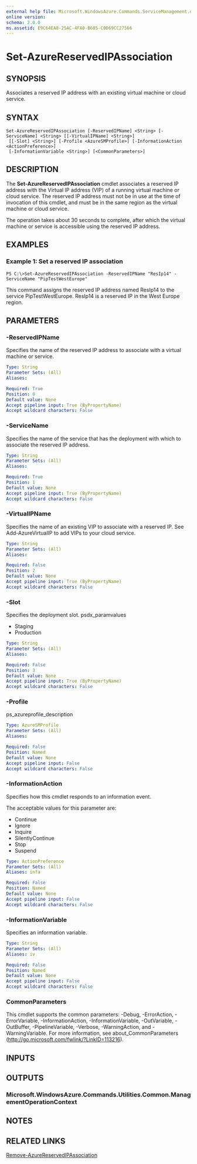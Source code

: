 ```yaml
---
external help file: Microsoft.WindowsAzure.Commands.ServiceManagement.dll-Help.xml
online version: 
schema: 2.0.0
ms.assetid: E9C64EA8-25AC-4FA0-B605-C0D69CC27566
---
```


# Set-AzureReservedIPAssociation

## SYNOPSIS
Associates a reserved IP address with an existing virtual machine or cloud service.

## SYNTAX

```
Set-AzureReservedIPAssociation [-ReservedIPName] <String> [-ServiceName] <String> [[-VirtualIPName] <String>]
 [[-Slot] <String>] [-Profile <AzureSMProfile>] [-InformationAction <ActionPreference>]
 [-InformationVariable <String>] [<CommonParameters>]
```

## DESCRIPTION
The **Set-AzureReservedIPAssociation** cmdlet associates a reserved IP address with the Virtual IP address (VIP) of a running virtual machine or cloud service.
The reserved IP address must not be in use at the time of invocation of this cmdlet, and must be in the same region as the virtual machine or cloud service.

The operation takes about 30 seconds to complete, after which the virtual machine or service is accessible using the reserved IP address.

## EXAMPLES

### Example 1: Set a reserved IP association
```
PS C:\>Set-AzureReservedIPAssociation -ReservedIPName "ResIp14" -ServiceName "PipTestWestEurope"
```

This command assigns the reserved IP address named ResIp14 to the service PipTestWestEurope.
ResIp14 is a reserved IP in the West Europe region.

## PARAMETERS

### -ReservedIPName
Specifies the name of the reserved IP address to associate with a virtual machine or service.

```yaml
Type: String
Parameter Sets: (All)
Aliases: 

Required: True
Position: 0
Default value: None
Accept pipeline input: True (ByPropertyName)
Accept wildcard characters: False
```

### -ServiceName
Specifies the name of the service that has the deployment with which to associate the reserved IP address.

```yaml
Type: String
Parameter Sets: (All)
Aliases: 

Required: True
Position: 1
Default value: None
Accept pipeline input: True (ByPropertyName)
Accept wildcard characters: False
```

### -VirtualIPName
Specifies the name of an existing VIP to associate with a reserved IP.
See Add-AzureVirtualIP to add VIPs to your cloud service.

```yaml
Type: String
Parameter Sets: (All)
Aliases: 

Required: False
Position: 2
Default value: None
Accept pipeline input: True (ByPropertyName)
Accept wildcard characters: False
```

### -Slot
Specifies the deployment slot.
psdx_paramvalues

- Staging
- Production

```yaml
Type: String
Parameter Sets: (All)
Aliases: 

Required: False
Position: 3
Default value: None
Accept pipeline input: True (ByPropertyName)
Accept wildcard characters: False
```

### -Profile
ps_azureprofile_description

```yaml
Type: AzureSMProfile
Parameter Sets: (All)
Aliases: 

Required: False
Position: Named
Default value: None
Accept pipeline input: False
Accept wildcard characters: False
```

### -InformationAction
Specifies how this cmdlet responds to an information event.

The acceptable values for this parameter are:

- Continue
- Ignore
- Inquire
- SilentlyContinue
- Stop
- Suspend

```yaml
Type: ActionPreference
Parameter Sets: (All)
Aliases: infa

Required: False
Position: Named
Default value: None
Accept pipeline input: False
Accept wildcard characters: False
```

### -InformationVariable
Specifies an information variable.

```yaml
Type: String
Parameter Sets: (All)
Aliases: iv

Required: False
Position: Named
Default value: None
Accept pipeline input: False
Accept wildcard characters: False
```

### CommonParameters
This cmdlet supports the common parameters: -Debug, -ErrorAction, -ErrorVariable, -InformationAction, -InformationVariable, -OutVariable, -OutBuffer, -PipelineVariable, -Verbose, -WarningAction, and -WarningVariable. For more information, see about_CommonParameters (http://go.microsoft.com/fwlink/?LinkID=113216).

## INPUTS

## OUTPUTS

### Microsoft.WindowsAzure.Commands.Utilities.Common.ManagementOperationContext

## NOTES

## RELATED LINKS

[Remove-AzureReservedIPAssociation](./Remove-AzureReservedIPAssociation.md)


